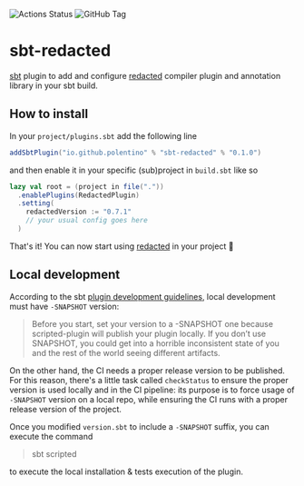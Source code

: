 ![Actions Status](https://github.com/polentino/sbt-redacted/actions/workflows/ci.yml/badge.svg)
![GitHub Tag](https://img.shields.io/github/v/tag/polentino/sbt-redacted?sort=semver&label=Latest%20Tag&color=limegreen)


# sbt-redacted

[sbt](https://www.scala-sbt.org/) plugin to add and configure [redacted](https://github.com/polentino/redacted) compiler
plugin and annotation library
in your sbt build.

## How to install

In your `project/plugins.sbt` add the following line

```scala
addSbtPlugin("io.github.polentino" % "sbt-redacted" % "0.1.0")
```

and then enable it in your specific (sub)project in `build.sbt` like so

```scala
lazy val root = (project in file("."))
  .enablePlugins(RedactedPlugin)
  .setting(
    redactedVersion := "0.7.1"
    // your usual config goes here
  )
```

That's it! You can now start using [redacted](https://github.com/polentino/redacted) in your project :tada:

## Local development

According to the
sbt [plugin development guidelines](https://www.scala-sbt.org/1.x/docs/Testing-sbt-plugins.html#step+1%3A+snapshot),
local development must have `-SNAPSHOT` version:

> Before you start, set your version to a -SNAPSHOT one because scripted-plugin will publish your plugin locally. If you
> don’t use SNAPSHOT, you could get into a horrible inconsistent state of you and the rest of the world seeing different
> artifacts.

On the other hand, the CI needs a proper release version to be published. For this reason, there's a little task called
`checkStatus` to ensure the proper version is used locally and in the CI pipeline: its purpose is to force usage of
`-SNAPSHOT` version on a local repo, while ensuring the CI runs with a proper release version of the project.

Once you modified `version.sbt` to include a `-SNAPSHOT` suffix, you can execute the command

> sbt scripted

to execute the local installation & tests execution of the plugin.